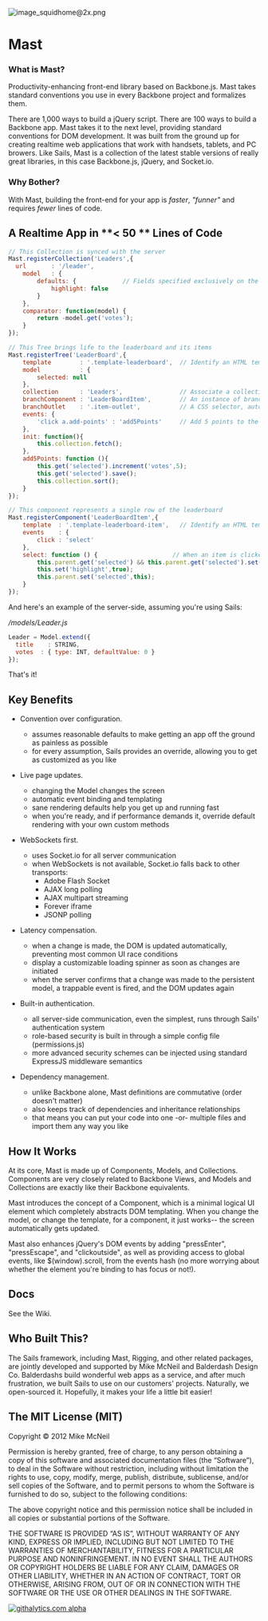 ![image_squidhome@2x.png](http://i.imgur.com/7rMxw.png) 

# Mast

### What is Mast?

Productivity-enhancing front-end library based on Backbone.js.  Mast takes standard conventions you use in every Backbone project and formalizes them.  

There are 1,000 ways to build a jQuery script.  There are 100 ways to build a Backbone app.  Mast takes it to the next level, providing standard conventions for DOM development.  It was built from the ground up for creating realtime web applications that work with handsets, tablets, and PC browers.  Like Sails, Mast is a collection of the latest stable versions of really great libraries, in this case Backbone.js, jQuery, and Socket.io.


### Why Bother?
With Mast, building the front-end for your app is *faster*, *"funner"* and requires *fewer* lines of code.



## A Realtime App in **< 50 ** Lines of Code

```javascript
// This Collection is synced with the server
Mast.registerCollection('Leaders',{
  url		: '/leader',
	model	: {
		defaults: {				// Fields specified exclusively on the client are not shared
			highlight: false
		}
	},
	comparator: function(model) {
		return -model.get('votes');
	}
});

// This Tree brings life to the leaderboard and its items
Mast.registerTree('LeaderBoard',{
	template        : '.template-leaderboard',  // Identify an HTML template to represent the leaderboard frame
	model			: {
		selected: null
	},
	collection      : 'Leaders',				// Associate a collection with the leaderboard
	branchComponent : 'LeaderBoardItem',        // An instance of branchComponent will be created for each item in the collection
	branchOutlet    : '.item-outlet',           // A CSS selector, automatically scoped within the component, to identify where new branches should be appended
	events: {
		'click a.add-points' : 'add5Points'     // Add 5 points to the selected Leader
	},
	init: function(){
		this.collection.fetch();
	},
	add5Points: function (){
		this.get('selected').increment('votes',5);
		this.get('selected').save();
		this.collection.sort();
	}
});

// This component represents a single row of the leaderboard
Mast.registerComponent('LeaderBoardItem',{
	template  : '.template-leaderboard-item',   // Identify an HTML template to represent each leaderboard item
	events    : {
		click : 'select'
	},
	select: function () {                     // When an item is clicked on, mark it as selected
		this.parent.get('selected') && this.parent.get('selected').set('highlight',false);
		this.set('highlight',true);
		this.parent.set('selected',this);
	}
});
```

And here's an example of the server-side, assuming you're using Sails: 

*/models/Leader.js*
```javascript
Leader = Model.extend({
  title    : STRING,
  votes  : { type: INT, defaultValue: 0 }
});
```

That's it!




## Key Benefits

- Convention over configuration.
  - assumes reasonable defaults to make getting an app off the ground as painless as possible
  - for every assumption, Sails provides an override, allowing you to get as customized as you like

- Live page updates.
  - changing the Model changes the screen
  - automatic event binding and templating
  - sane rendering defaults help you get up and running fast
  - when you're ready, and if performance demands it, override default rendering with your own custom methods

- WebSockets first.
  - uses Socket.io for all server communication
  - when WebSockets is not available, Socket.io falls back to other transports:
    - Adobe Flash Socket
    - AJAX long polling
    - AJAX multipart streaming
    - Forever iframe
    - JSONP polling

- Latency compensation.
  - when a change is made, the DOM is updated automatically, preventing most common UI race conditions
  - display a customizable loading spinner as soon as changes are initiated
  - when the server confirms that a change was made to the persistent model, a trappable event is fired, and the DOM updates again

- Built-in authentication.
  - all server-side communication, even the simplest, runs through Sails' authentication system
  - role-based security is built in through a simple config file (permissions.js)
  - more advanced security schemes can be injected using standard ExpressJS middleware semantics

- Dependency management.
  - unlike Backbone alone, Mast definitions are commutative (order doesn't matter)
  - also keeps track of dependencies and inheritance relationships
  - that means you can put your code into one -or- multiple files and import them any way you like




## How It Works
At its core, Mast is made up of Components, Models, and Collections.  Components are very closely related to Backbone Views, and Models and Collections are exactly like their Backbone equivalents.

Mast introduces the concept of a Component, which is a minimal logical UI element which completely abstracts DOM templating. 
When you change the model, or change the template, for a component, it just works-- the screen automatically gets updated.

Mast also enhances jQuery's DOM events by adding "pressEnter", "pressEscape", and "clickoutside", as well as providing access to global events, like $(window).scroll, from the events hash (no more worrying about whether the element you're binding to has focus or not!).



## Docs
See the Wiki.




## Who Built This?
The Sails framework, including Mast, Rigging, and other related packages, are jointly developed and supported by Mike McNeil and Balderdash Design Co.  Balderdashs build wonderful web apps as a service, and after much frustration, we built Sails to use on our customers' projects.  Naturally, we open-sourced it.  Hopefully, it makes your life a little bit easier!


The MIT License (MIT)
--

Copyright © 2012 Mike McNeil

Permission is hereby granted, free of charge, to any person obtaining a copy of this software and associated documentation files (the “Software”), to deal in the Software without restriction, including without limitation the rights to use, copy, modify, merge, publish, distribute, sublicense, and/or sell copies of the Software, and to permit persons to whom the Software is furnished to do so, subject to the following conditions:

The above copyright notice and this permission notice shall be included in all copies or substantial portions of the Software.

THE SOFTWARE IS PROVIDED “AS IS”, WITHOUT WARRANTY OF ANY KIND, EXPRESS OR IMPLIED, INCLUDING BUT NOT LIMITED TO THE WARRANTIES OF MERCHANTABILITY, FITNESS FOR A PARTICULAR PURPOSE AND NONINFRINGEMENT. IN NO EVENT SHALL THE AUTHORS OR COPYRIGHT HOLDERS BE LIABLE FOR ANY CLAIM, DAMAGES OR OTHER LIABILITY, WHETHER IN AN ACTION OF CONTRACT, TORT OR OTHERWISE, ARISING FROM, OUT OF OR IN CONNECTION WITH THE SOFTWARE OR THE USE OR OTHER DEALINGS IN THE SOFTWARE.

[![githalytics.com alpha](https://cruel-carlota.pagodabox.com/265f7e98e0872eaff2e2065bbe902f7d "githalytics.com")](http://githalytics.com/balderdashy/mast)
